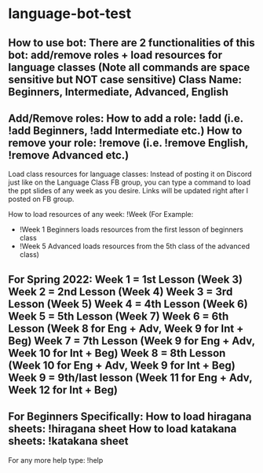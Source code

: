 # language-bot-test
How to use bot: 
There are 2 functionalities of this bot: add/remove roles + load resources for language classes
(Note all commands are space sensitive but NOT case sensitive)
Class Name: Beginners, Intermediate, Advanced, English
----------------------------------------------------------------------------------------------------------
Add/Remove roles:
How to add a role: !add <Class Name>  (i.e. !add Beginners, !add Intermediate etc.) 
How to remove your role: !remove <Class Name> (i.e. !remove English, !remove Advanced etc.) 
----------------------------------------------------------------------------------------------------------
Load class resources for language classes:
Instead of posting it on Discord just like on the Language Class FB group, you can type a command to load the ppt slides of any week as you desire. Links will be updated right after I posted on FB group.

How to load resources of any week: !Week <week number> <Class Name> 
(For Example:
 - !Week 1 Beginners loads resources from the first lesson of beginners class 
 - !Week 5 Advanced loads resources from the 5th class of the advanced class)

For Spring 2022:
Week 1 = 1st Lesson (Week 3)
Week 2 = 2nd Lesson (Week 4)
Week 3 = 3rd Lesson (Week 5)
Week 4 = 4th Lesson (Week 6)
Week 5 = 5th Lesson (Week 7)
Week 6 = 6th Lesson (Week 8 for Eng + Adv, Week 9 for Int + Beg)
Week 7 = 7th Lesson (Week 9 for Eng + Adv, Week 10 for Int + Beg)
Week 8 = 8th Lesson (Week 10 for Eng + Adv, Week 9 for Int + Beg)
Week 9 = 9th/last lesson (Week 11 for Eng + Adv, Week 12 for Int + Beg)
----------------------------------------------------------------------------------------------------------
For Beginners Specifically: 
How to load hiragana sheets: !hiragana sheet
How to load katakana sheets: !katakana sheet
----------------------------------------------------------------------------------------------------------
For any more help type: !help 
